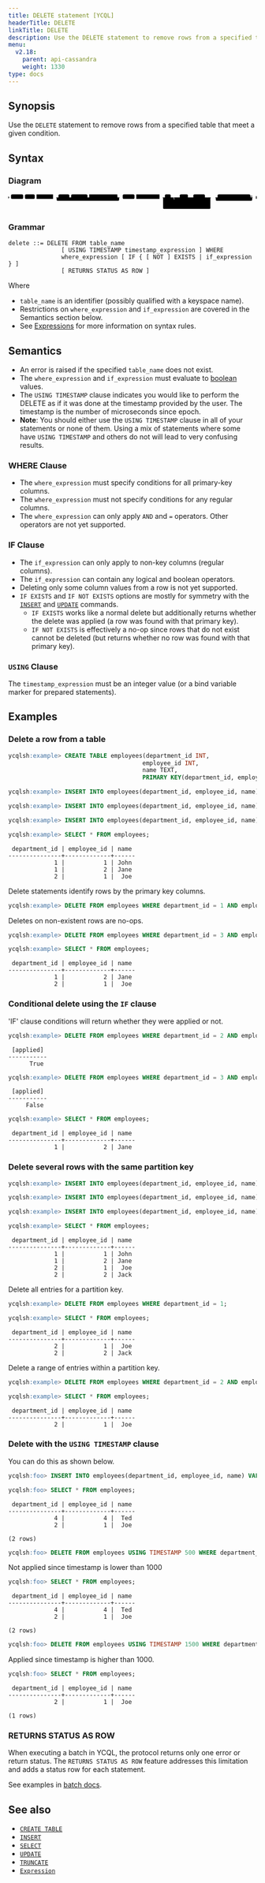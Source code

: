 ```yaml
---
title: DELETE statement [YCQL]
headerTitle: DELETE
linkTitle: DELETE
description: Use the DELETE statement to remove rows from a specified table that meet a given condition.
menu:
  v2.18:
    parent: api-cassandra
    weight: 1330
type: docs
---
```


## Synopsis

Use the `DELETE` statement to remove rows from a specified table that meet a given condition.

## Syntax

### Diagram

<svg class="rrdiagram" version="1.1" xmlns:xlink="http://www.w3.org/1999/xlink" xmlns="http://www.w3.org/2000/svg" width="1372" height="95" viewbox="0 0 1372 95"><path class="connector" d="M0 22h15m67 0h10m54 0h10m91 0h30m60 0h10m90 0h10m155 0h20m-360 0q5 0 5 5v8q0 5 5 5h335q5 0 5-5v-8q0-5 5-5m5 0h10m65 0h10m128 0h30m32 0h50m45 0h20m-80 0q5 0 5 5v8q0 5 5 5h55q5 0 5-5v-8q0-5 5-5m5 0h10m64 0h20m-194 0q5 0 5 5v35q0 5 5 5h5m98 0h66q5 0 5-5v-35q0-5 5-5m5 0h20m-276 0q5 0 5 5v53q0 5 5 5h251q5 0 5-5v-53q0-5 5-5m5 0h30m181 0h20m-216 0q5 0 5 5v8q0 5 5 5h191q5 0 5-5v-8q0-5 5-5m5 0h15"/><polygon points="0,29 5,22 0,15" style="fill:black;stroke-width:0"/><rect class="literal" x="15" y="5" width="67" height="25" rx="7"/><text class="text" x="25" y="22">DELETE</text><rect class="literal" x="92" y="5" width="54" height="25" rx="7"/><text class="text" x="102" y="22">FROM</text><a xlink:href="../grammar_diagrams#table-name"><rect class="rule" x="156" y="5" width="91" height="25"/><text class="text" x="166" y="22">table_name</text></a><rect class="literal" x="277" y="5" width="60" height="25" rx="7"/><text class="text" x="287" y="22">USING</text><rect class="literal" x="347" y="5" width="90" height="25" rx="7"/><text class="text" x="357" y="22">TIMESTAMP</text><a xlink:href="../grammar_diagrams#timestamp-expression"><rect class="rule" x="447" y="5" width="155" height="25"/><text class="text" x="457" y="22">timestamp_expression</text></a><rect class="literal" x="632" y="5" width="65" height="25" rx="7"/><text class="text" x="642" y="22">WHERE</text><a xlink:href="../grammar_diagrams#where-expression"><rect class="rule" x="707" y="5" width="128" height="25"/><text class="text" x="717" y="22">where_expression</text></a><rect class="literal" x="865" y="5" width="32" height="25" rx="7"/><text class="text" x="875" y="22">IF</text><rect class="literal" x="947" y="5" width="45" height="25" rx="7"/><text class="text" x="957" y="22">NOT</text><rect class="literal" x="1022" y="5" width="64" height="25" rx="7"/><text class="text" x="1032" y="22">EXISTS</text><a xlink:href="../grammar_diagrams#if-expression"><rect class="rule" x="927" y="50" width="98" height="25"/><text class="text" x="937" y="67">if_expression</text></a><rect class="literal" x="1156" y="5" width="181" height="25" rx="7"/><text class="text" x="1166" y="22">RETURNS STATUS AS ROW</text><polygon points="1368,29 1372,29 1372,15 1368,15" style="fill:black;stroke-width:0"/></svg>

### Grammar

```ebnf
delete ::= DELETE FROM table_name
               [ USING TIMESTAMP timestamp_expression ] WHERE
               where_expression [ IF { [ NOT ] EXISTS | if_expression } ]
               [ RETURNS STATUS AS ROW ]
```

Where

- `table_name` is an identifier (possibly qualified with a keyspace name).
- Restrictions on `where_expression` and `if_expression` are covered in the Semantics section below.
- See [Expressions](..#expressions) for more information on syntax rules.

## Semantics

- An error is raised if the specified `table_name` does not exist.
- The `where_expression` and `if_expression` must evaluate to [boolean](../type_bool) values.
- The `USING TIMESTAMP` clause indicates you would like to perform the DELETE as if it was done at the
  timestamp provided by the user. The timestamp is the number of microseconds since epoch.
- **Note**: You should either use the `USING TIMESTAMP` clause in all of your statements or none of
   them. Using a mix of statements where some have `USING TIMESTAMP` and others do not will lead to
   very confusing results.

### WHERE Clause

- The `where_expression` must specify conditions for all primary-key columns.
- The `where_expression` must not specify conditions for any regular columns.
- The `where_expression` can only apply `AND` and `=` operators. Other operators are not yet supported.

### IF Clause

- The `if_expression` can only apply to non-key columns (regular columns).
- The `if_expression` can contain any logical and boolean operators.
- Deleting only some column values from a row is not yet supported.
- `IF EXISTS` and `IF NOT EXISTS` options are mostly for symmetry with the [`INSERT`](../dml_insert) and [`UPDATE`](../dml_update/) commands.
  - `IF EXISTS` works like a normal delete but additionally returns whether the delete was applied (a row was found with that primary key).
  - `IF NOT EXISTS` is effectively a no-op since rows that do not exist cannot be deleted (but returns whether no row was found with that primary key).

### `USING` Clause

The `timestamp_expression` must be an integer value (or a bind variable marker for prepared statements).

## Examples

### Delete a row from a table

```sql
ycqlsh:example> CREATE TABLE employees(department_id INT,
                                      employee_id INT,
                                      name TEXT,
                                      PRIMARY KEY(department_id, employee_id));
```

```sql
ycqlsh:example> INSERT INTO employees(department_id, employee_id, name) VALUES (1, 1, 'John');
```

```sql
ycqlsh:example> INSERT INTO employees(department_id, employee_id, name) VALUES (1, 2, 'Jane');
```

```sql
ycqlsh:example> INSERT INTO employees(department_id, employee_id, name) VALUES (2, 1, 'Joe');
```

```sql
ycqlsh:example> SELECT * FROM employees;
```

```output
 department_id | employee_id | name
---------------+-------------+------
             1 |           1 | John
             1 |           2 | Jane
             2 |           1 |  Joe
```

Delete statements identify rows by the primary key columns.

```sql
ycqlsh:example> DELETE FROM employees WHERE department_id = 1 AND employee_id = 1;
```

Deletes on non-existent rows are no-ops.

```sql
ycqlsh:example> DELETE FROM employees WHERE department_id = 3 AND employee_id = 1;
```

```sql
ycqlsh:example> SELECT * FROM employees;
```

```output
 department_id | employee_id | name
---------------+-------------+------
             1 |           2 | Jane
             2 |           1 |  Joe
```

### Conditional delete using the `IF` clause

'IF' clause conditions will return whether they were applied or not.

```sql
ycqlsh:example> DELETE FROM employees WHERE department_id = 2 AND employee_id = 1 IF name = 'Joe';
```

```output
 [applied]
-----------
      True
```

```sql
ycqlsh:example> DELETE FROM employees WHERE department_id = 3 AND employee_id = 1 IF EXISTS;
```

```output
 [applied]
-----------
     False
```

```sql
ycqlsh:example> SELECT * FROM employees;
```

```output
 department_id | employee_id | name
---------------+-------------+------
             1 |           2 | Jane
```

### Delete several rows with the same partition key

```sql
ycqlsh:example> INSERT INTO employees(department_id, employee_id, name) VALUES (1, 1, 'John');
```

```sql
ycqlsh:example> INSERT INTO employees(department_id, employee_id, name) VALUES (2, 1, 'Joe');
```

```sql
ycqlsh:example> INSERT INTO employees(department_id, employee_id, name) VALUES (2, 2, 'Jack');
```

```sql
ycqlsh:example> SELECT * FROM employees;
```

```output
 department_id | employee_id | name
---------------+-------------+------
             1 |           1 | John
             1 |           2 | Jane
             2 |           1 |  Joe
             2 |           2 | Jack
```

Delete all entries for a partition key.

```sql
ycqlsh:example> DELETE FROM employees WHERE department_id = 1;
```

```sql
ycqlsh:example> SELECT * FROM employees;
```

```output
 department_id | employee_id | name
---------------+-------------+------
             2 |           1 |  Joe
             2 |           2 | Jack
```

Delete a range of entries within a partition key.

```sql
ycqlsh:example> DELETE FROM employees WHERE department_id = 2 AND employee_id >= 2 AND employee_id < 4;
```

```sql
ycqlsh:example> SELECT * FROM employees;
```

```output
 department_id | employee_id | name
---------------+-------------+------
             2 |           1 |  Joe
```

### Delete with the `USING TIMESTAMP` clause

You can do this as shown below.

```sql
ycqlsh:foo> INSERT INTO employees(department_id, employee_id, name) VALUES (4, 4, 'Ted') USING TIMESTAMP 1000;
```

```sql
ycqlsh:foo> SELECT * FROM employees;
```

```output
 department_id | employee_id | name
---------------+-------------+------
             4 |           4 |  Ted
             2 |           1 |  Joe

(2 rows)
```

```sql
ycqlsh:foo> DELETE FROM employees USING TIMESTAMP 500 WHERE department_id = 4 AND employee_id = 4;
```

Not applied since timestamp is lower than 1000

```sql
ycqlsh:foo> SELECT * FROM employees;
```

```output
 department_id | employee_id | name
---------------+-------------+------
             4 |           4 |  Ted
             2 |           1 |  Joe

(2 rows)
```

```sql
ycqlsh:foo> DELETE FROM employees USING TIMESTAMP 1500 WHERE department_id = 4 AND employee_id = 4;
```

Applied since timestamp is higher than 1000.

```sql
ycqlsh:foo> SELECT * FROM employees;
```

```output
 department_id | employee_id | name
---------------+-------------+------
             2 |           1 |  Joe

(1 rows)
```

### RETURNS STATUS AS ROW

When executing a batch in YCQL, the protocol returns only one error or return status. The `RETURNS STATUS AS ROW` feature addresses this limitation and adds a status row for each statement.

See examples in [batch docs](../batch#row-status).

## See also

- [`CREATE TABLE`](../ddl_create_table)
- [`INSERT`](../dml_insert)
- [`SELECT`](../dml_select/)
- [`UPDATE`](../dml_update/)
- [`TRUNCATE`](../dml_truncate)
- [`Expression`](..#expressions)
